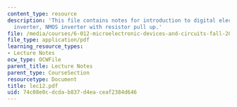 ```yaml
---
content_type: resource
description: 'This file contains notes for introduction to digital electronics: the
  inverter, NMOS inverter with resistor pull up.'
file: /media/courses/6-012-microelectronic-devices-and-circuits-fall-2005/74c08e0cdcdab837d4eaceaf2384d646_lec12.pdf
file_type: application/pdf
learning_resource_types:
- Lecture Notes
ocw_type: OCWFile
parent_title: Lecture Notes
parent_type: CourseSection
resourcetype: Document
title: lec12.pdf
uid: 74c08e0c-dcda-b837-d4ea-ceaf2384d646
---
```


